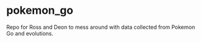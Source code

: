 # pokemon_go
Repo for Ross and Deon to mess around with data collected from Pokemon Go and evolutions.
